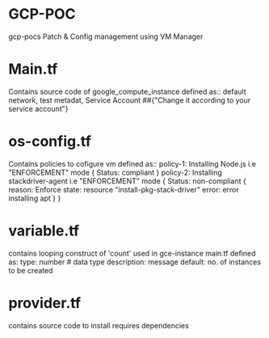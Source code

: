 # GCP-POC
gcp-pocs
Patch & Config management using VM Manager

# Main.tf
Contains source code of google_compute_instance
defined as::
default network,
test metadat,
Service Account ##{"Change it according to your service account"}

# os-config.tf
Contains policies to cofigure vm
defined as::
policy-1: Installing Node.js i.e "ENFORCEMENT" mode
    {
        Status: compliant
    }
policy-2: Installing stackdriver-agent i.e "ENFORCEMENT" mode
    {
        Status: non-compliant
            {
                reason: Enforce state: resource "install-pkg-stack-driver" error: error installing apt
            }
    }

# variable.tf
contains looping construct of 'count' used in gce-instance main.tf
defined as:
type: number # data type
description: message
default: no. of instances to be created

# provider.tf
contains source code to install requires dependencies 